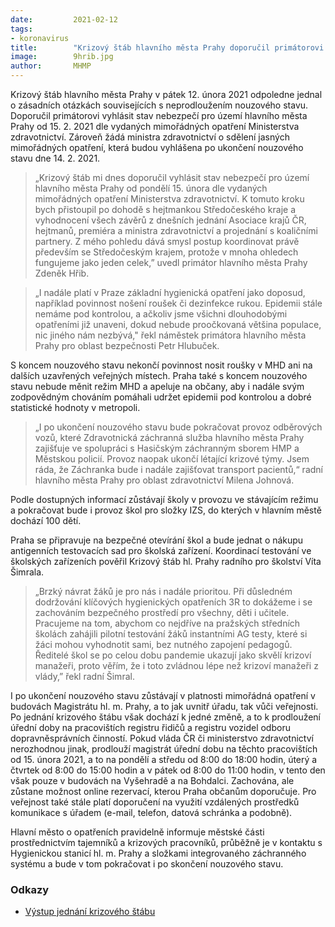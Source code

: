 ```yaml
---
date:         2021-02-12
tags:         
- koronavirus
title:        "Krizový štáb hlavního města Prahy doporučil primátorovi vyhlásit stav nebezpečí"
image: 	      9hrib.jpg
author:       MHMP
---
```


Krizový štáb hlavního města Prahy v pátek 12. února 2021 odpoledne jednal o zásadních otázkách souvisejících s neprodloužením nouzového stavu. Doporučil primátorovi vyhlásit stav nebezpečí pro území hlavního města Prahy od 15. 2. 2021 dle vydaných mimořádných opatření Ministerstva zdravotnictví. Zároveň žádá ministra zdravotnictví o sdělení jasných mimořádných opatření, která budou vyhlášena po ukončení nouzového stavu dne 14. 2. 2021.

> „Krizový štáb mi dnes doporučil vyhlásit stav nebezpečí pro území hlavního města Prahy od pondělí 15. února dle vydaných mimořádných opatření Ministerstva zdravotnictví. K tomuto kroku bych přistoupil po dohodě s hejtmankou Středočeského kraje a vyhodnocení všech závěrů z dnešních jednání Asociace krajů ČR, hejtmanů, premiéra a ministra zdravotnictví a projednání s koaličními partnery. Z mého pohledu dává smysl postup koordinovat právě především se Středočeským krajem, protože v mnoha ohledech fungujeme jako jeden celek,” uvedl primátor hlavního města Prahy Zdeněk Hřib. 

> „I nadále platí v Praze základní hygienická opatření jako doposud, například povinnost nošení roušek či dezinfekce rukou. Epidemii stále nemáme pod kontrolou, a ačkoliv jsme všichni dlouhodobými opatřeními již unaveni, dokud nebude proočkovaná většina populace, nic jiného nám nezbývá," řekl náměstek primátora hlavního města Prahy pro oblast bezpečnosti Petr Hlubuček.

S koncem nouzového stavu nekončí povinnost nosit roušky v MHD ani na dalších uzavřených veřejných místech. Praha také s koncem nouzového stavu nebude měnit režim MHD a apeluje na občany, aby i nadále svým zodpovědným chováním pomáhali udržet epidemii pod kontrolou a dobré statistické hodnoty v metropoli.

> „I po ukončení nouzového stavu bude pokračovat provoz odběrových vozů, které Zdravotnická záchranná služba hlavního města Prahy zajišťuje ve spolupráci s Hasičským záchranným sborem HMP a Městskou policií. Provoz naopak ukončí létající krizové týmy. Jsem ráda, že Záchranka bude i nadále zajišťovat transport pacientů,“ radní hlavního města Prahy pro oblast zdravotnictví Milena Johnová.

Podle dostupných informací zůstávají školy v provozu ve stávajícím režimu a pokračovat bude i provoz škol pro složky IZS, do kterých v hlavním městě dochází 100 dětí.

Praha se připravuje na bezpečné otevírání škol a bude jednat o nákupu antigenních testovacích sad pro školská zařízení. Koordinací testování ve školských zařízeních pověřil Krizový štáb hl. Prahy radního pro školství Víta Šimrala.

> „Brzký návrat žáků je pro nás i nadále prioritou. Při důsledném dodržování klíčových hygienických opatřeních 3R to dokážeme i se zachováním bezpečného prostředí pro všechny, děti i učitele. Pracujeme na tom, abychom co nejdříve na pražských středních školách zahájili pilotní testování žáků instantními AG testy, které si žáci mohou vyhodnotit sami, bez nutného zapojení pedagogů. Ředitelé škol se po celou dobu pandemie ukazují jako skvělí krizoví manažeři, proto věřím, že i toto zvládnou lépe než krizoví manažeři z vlády,” řekl radní Šimral.

I po ukončení nouzového stavu zůstávají v platnosti mimořádná opatření v budovách Magistrátu hl. m. Prahy, a to jak uvnitř úřadu, tak vůči veřejnosti. Po jednání krizového štábu však dochází k jedné změně, a to k prodloužení úřední doby na pracovištích registru řidičů a registru vozidel odboru dopravněsprávních činností. Pokud vláda ČR či ministerstvo zdravotnictví nerozhodnou jinak, prodlouží magistrát úřední dobu na těchto pracovištích od 15. února 2021, a to na pondělí a středu od 8:00 do 18:00 hodin, úterý a čtvrtek od 8:00 do 15:00 hodin a v pátek od 8:00 do 11:00 hodin, v tento den však pouze v budovách na Vyšehradě a na Bohdalci. Zachována, ale zůstane možnost online rezervací, kterou Praha občanům doporučuje. Pro veřejnost také stále platí doporučení na využití vzdálených prostředků komunikace s úřadem (e-mail, telefon, datová schránka a podobně).

Hlavní město o opatřeních pravidelně informuje městské části prostřednictvím tajemníků a krizových pracovníků, průběžně je v kontaktu s Hygienickou stanicí hl. m. Prahy a složkami integrovaného záchranného systému a bude v tom pokračovat i po skončení nouzového stavu.

### Odkazy

* [Výstup jednání krizového štábu](/assets/pdf/vystupks.pdf)
